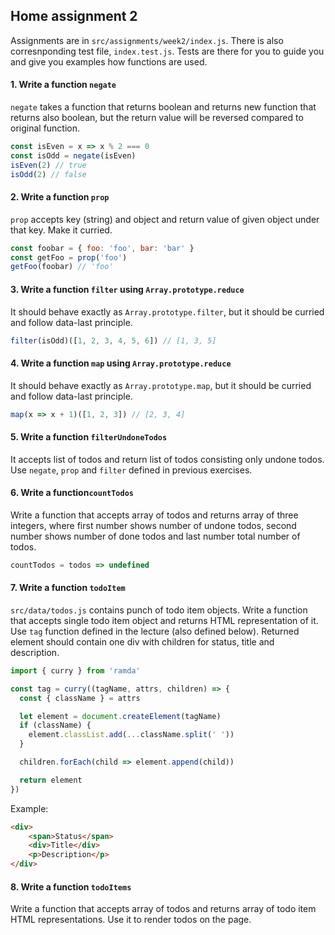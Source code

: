 ## Home assignment 2

Assignments are in `src/assignments/week2/index.js`. There is also corresnponding test file, `index.test.js`. Tests are there for you to guide you and give you examples how functions are used.

#### 1. Write a function `negate` 
`negate` takes a function that returns boolean and returns new function that returns also boolean,
but the return value will be reversed compared to original function.

```javascript
const isEven = x => x % 2 === 0
const isOdd = negate(isEven)
isEven(2) // true
isOdd(2) // false 
```

#### 2. Write a function `prop`
`prop` accepts key (string) and object and return value of given object under that key. Make it curried.

```javascript
const foobar = { foo: 'foo', bar: 'bar' }
const getFoo = prop('foo')
getFoo(foobar) // 'foo'
```

#### 3. Write a function `filter` using `Array.prototype.reduce`
It should behave exactly as `Array.prototype.filter`, but it should be curried and follow data-last principle.

```javascript
filter(isOdd)([1, 2, 3, 4, 5, 6]) // [1, 3, 5]
```

#### 4. Write a function `map` using `Array.prototype.reduce`
It should behave exactly as `Array.prototype.map`, but it should be curried and follow data-last principle.

```javascript
map(x => x + 1)([1, 2, 3]) // [2, 3, 4]
```

#### 5. Write a function `filterUndoneTodos`
It accepts list of todos and return list of todos consisting only undone todos.
Use `negate`, `prop` and `filter` defined in previous exercises.

#### 6. Write a function`countTodos`
Write a function that accepts array of todos and returns array of three integers,
where first number shows number of undone todos, second number shows number of done todos and last number total number of todos.

```javascript
countTodos = todos => undefined
```

#### 7. Write a function `todoItem`
`src/data/todos.js` contains punch of todo item objects.
Write a function that accepts single todo item object and returns HTML representation of it.
Use `tag` function defined in the lecture (also defined below).
Returned element should contain one div with children for status, title and description.

```javascript
import { curry } from 'ramda'

const tag = curry((tagName, attrs, children) => {
  const { className } = attrs

  let element = document.createElement(tagName)
  if (className) {
    element.classList.add(...className.split(' '))
  }

  children.forEach(child => element.append(child))

  return element
})
```

Example:
```html
<div>
	<span>Status</span>
	<div>Title</div>
	<p>Description</p>
</div>
``` 

#### 8. Write a function `todoItems`
Write a function that accepts array of todos and returns array of todo item HTML representations.
Use it to render todos on the page.

<!--stackedit_data:
eyJoaXN0b3J5IjpbLTYwNjEyMTUzNywzOTA5NjU4NzJdfQ==
-->